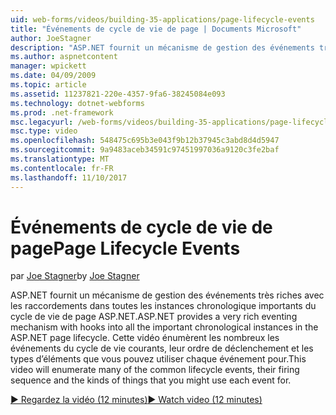 ```yaml
---
uid: web-forms/videos/building-35-applications/page-lifecycle-events
title: "Événements de cycle de vie de page | Documents Microsoft"
author: JoeStagner
description: "ASP.NET fournit un mécanisme de gestion des événements très riches avec les raccordements dans toutes les instances chronologique importants du cycle de vie de page ASP.NET. Cette vidéo est enum..."
ms.author: aspnetcontent
manager: wpickett
ms.date: 04/09/2009
ms.topic: article
ms.assetid: 11237821-220e-4357-9fa6-38245084e093
ms.technology: dotnet-webforms
ms.prod: .net-framework
msc.legacyurl: /web-forms/videos/building-35-applications/page-lifecycle-events
msc.type: video
ms.openlocfilehash: 548475c695b3e043f9b12b37945c3abd8d4d5947
ms.sourcegitcommit: 9a9483aceb34591c97451997036a9120c3fe2baf
ms.translationtype: MT
ms.contentlocale: fr-FR
ms.lasthandoff: 11/10/2017
---
```

<a name="page-lifecycle-events"></a><span data-ttu-id="7a1d1-104">Événements de cycle de vie de page</span><span class="sxs-lookup"><span data-stu-id="7a1d1-104">Page Lifecycle Events</span></span>
====================
<span data-ttu-id="7a1d1-105">par [Joe Stagner](https://github.com/JoeStagner)</span><span class="sxs-lookup"><span data-stu-id="7a1d1-105">by [Joe Stagner](https://github.com/JoeStagner)</span></span>

<span data-ttu-id="7a1d1-106">ASP.NET fournit un mécanisme de gestion des événements très riches avec les raccordements dans toutes les instances chronologique importants du cycle de vie de page ASP.NET.</span><span class="sxs-lookup"><span data-stu-id="7a1d1-106">ASP.NET provides a very rich eventing mechanism with hooks into all the important chronological instances in the ASP.NET page lifecycle.</span></span> <span data-ttu-id="7a1d1-107">Cette vidéo énumèrent les nombreux les événements du cycle de vie courants, leur ordre de déclenchement et les types d’éléments que vous pouvez utiliser chaque événement pour.</span><span class="sxs-lookup"><span data-stu-id="7a1d1-107">This video will enumerate many of the common lifecycle events, their firing sequence and the kinds of things that you might use each event for.</span></span>

[<span data-ttu-id="7a1d1-108">&#9654; Regardez la vidéo (12 minutes)</span><span class="sxs-lookup"><span data-stu-id="7a1d1-108">&#9654; Watch video (12 minutes)</span></span>](https://channel9.msdn.com/Blogs/ASP-NET-Site-Videos/page-lifecycle-events)

